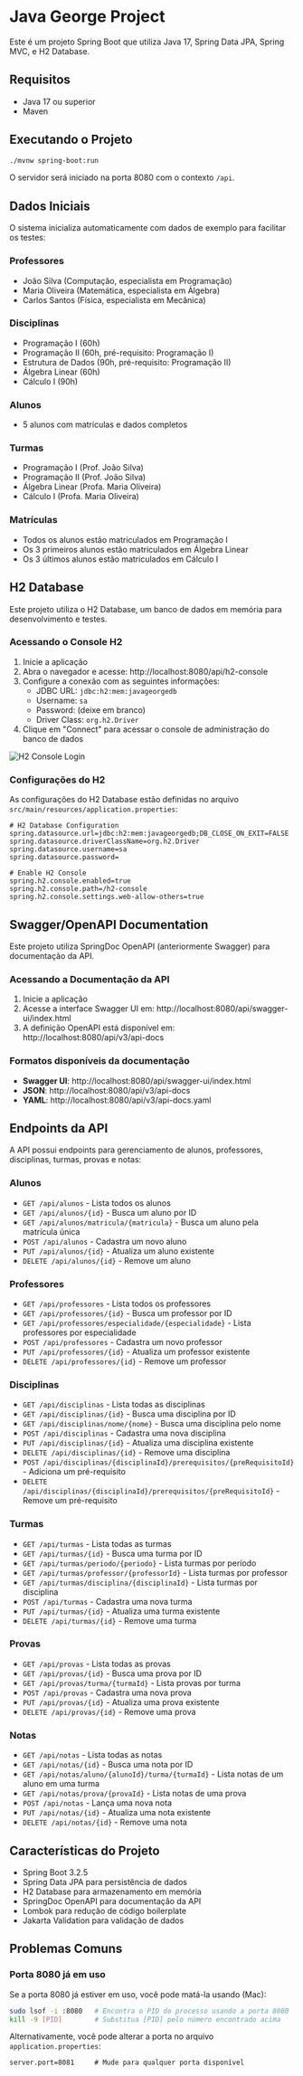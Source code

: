 # Java George Project

Este é um projeto Spring Boot que utiliza Java 17, Spring Data JPA, Spring MVC, e H2 Database.

## Requisitos

- Java 17 ou superior
- Maven

## Executando o Projeto

```bash
./mvnw spring-boot:run
```

O servidor será iniciado na porta 8080 com o contexto `/api`.

## Dados Iniciais

O sistema inicializa automaticamente com dados de exemplo para facilitar os testes:

### Professores
- João Silva (Computação, especialista em Programação)
- Maria Oliveira (Matemática, especialista em Álgebra)
- Carlos Santos (Física, especialista em Mecânica)

### Disciplinas
- Programação I (60h)
- Programação II (60h, pré-requisito: Programação I)
- Estrutura de Dados (90h, pré-requisito: Programação II)
- Álgebra Linear (60h)
- Cálculo I (90h)

### Alunos
- 5 alunos com matrículas e dados completos

### Turmas
- Programação I (Prof. João Silva)
- Programação II (Prof. João Silva)
- Álgebra Linear (Profa. Maria Oliveira)
- Cálculo I (Profa. Maria Oliveira)

### Matrículas
- Todos os alunos estão matriculados em Programação I
- Os 3 primeiros alunos estão matriculados em Álgebra Linear
- Os 3 últimos alunos estão matriculados em Cálculo I

## H2 Database

Este projeto utiliza o H2 Database, um banco de dados em memória para desenvolvimento e testes.

### Acessando o Console H2

1. Inicie a aplicação
2. Abra o navegador e acesse: http://localhost:8080/api/h2-console
3. Configure a conexão com as seguintes informações:
   - JDBC URL: `jdbc:h2:mem:javageorgedb`
   - Username: `sa`
   - Password: (deixe em branco)
   - Driver Class: `org.h2.Driver`
4. Clique em "Connect" para acessar o console de administração do banco de dados

![H2 Console Login](https://raw.githubusercontent.com/h2database/h2database/master/h2/src/docsrc/images/console-2.png)

### Configurações do H2

As configurações do H2 Database estão definidas no arquivo `src/main/resources/application.properties`:

```properties
# H2 Database Configuration
spring.datasource.url=jdbc:h2:mem:javageorgedb;DB_CLOSE_ON_EXIT=FALSE
spring.datasource.driverClassName=org.h2.Driver
spring.datasource.username=sa
spring.datasource.password=

# Enable H2 Console
spring.h2.console.enabled=true
spring.h2.console.path=/h2-console
spring.h2.console.settings.web-allow-others=true
```

## Swagger/OpenAPI Documentation

Este projeto utiliza SpringDoc OpenAPI (anteriormente Swagger) para documentação da API.

### Acessando a Documentação da API

1. Inicie a aplicação
2. Acesse a interface Swagger UI em: http://localhost:8080/api/swagger-ui/index.html
3. A definição OpenAPI está disponível em: http://localhost:8080/api/v3/api-docs

### Formatos disponíveis da documentação

- **Swagger UI**: http://localhost:8080/api/swagger-ui/index.html
- **JSON**: http://localhost:8080/api/v3/api-docs
- **YAML**: http://localhost:8080/api/v3/api-docs.yaml

## Endpoints da API

A API possui endpoints para gerenciamento de alunos, professores, disciplinas, turmas, provas e notas:

### Alunos
- `GET /api/alunos` - Lista todos os alunos
- `GET /api/alunos/{id}` - Busca um aluno por ID
- `GET /api/alunos/matricula/{matricula}` - Busca um aluno pela matrícula única
- `POST /api/alunos` - Cadastra um novo aluno
- `PUT /api/alunos/{id}` - Atualiza um aluno existente
- `DELETE /api/alunos/{id}` - Remove um aluno

### Professores
- `GET /api/professores` - Lista todos os professores
- `GET /api/professores/{id}` - Busca um professor por ID
- `GET /api/professores/especialidade/{especialidade}` - Lista professores por especialidade
- `POST /api/professores` - Cadastra um novo professor
- `PUT /api/professores/{id}` - Atualiza um professor existente
- `DELETE /api/professores/{id}` - Remove um professor

### Disciplinas
- `GET /api/disciplinas` - Lista todas as disciplinas
- `GET /api/disciplinas/{id}` - Busca uma disciplina por ID
- `GET /api/disciplinas/nome/{nome}` - Busca uma disciplina pelo nome
- `POST /api/disciplinas` - Cadastra uma nova disciplina
- `PUT /api/disciplinas/{id}` - Atualiza uma disciplina existente
- `DELETE /api/disciplinas/{id}` - Remove uma disciplina
- `POST /api/disciplinas/{disciplinaId}/prerequisitos/{preRequisitoId}` - Adiciona um pré-requisito
- `DELETE /api/disciplinas/{disciplinaId}/prerequisitos/{preRequisitoId}` - Remove um pré-requisito

### Turmas
- `GET /api/turmas` - Lista todas as turmas
- `GET /api/turmas/{id}` - Busca uma turma por ID
- `GET /api/turmas/periodo/{periodo}` - Lista turmas por período
- `GET /api/turmas/professor/{professorId}` - Lista turmas por professor
- `GET /api/turmas/disciplina/{disciplinaId}` - Lista turmas por disciplina
- `POST /api/turmas` - Cadastra uma nova turma
- `PUT /api/turmas/{id}` - Atualiza uma turma existente
- `DELETE /api/turmas/{id}` - Remove uma turma

### Provas
- `GET /api/provas` - Lista todas as provas
- `GET /api/provas/{id}` - Busca uma prova por ID
- `GET /api/provas/turma/{turmaId}` - Lista provas por turma
- `POST /api/provas` - Cadastra uma nova prova
- `PUT /api/provas/{id}` - Atualiza uma prova existente
- `DELETE /api/provas/{id}` - Remove uma prova

### Notas
- `GET /api/notas` - Lista todas as notas
- `GET /api/notas/{id}` - Busca uma nota por ID
- `GET /api/notas/aluno/{alunoId}/turma/{turmaId}` - Lista notas de um aluno em uma turma
- `GET /api/notas/prova/{provaId}` - Lista notas de uma prova
- `POST /api/notas` - Lança uma nova nota
- `PUT /api/notas/{id}` - Atualiza uma nota existente
- `DELETE /api/notas/{id}` - Remove uma nota

## Características do Projeto

- Spring Boot 3.2.5
- Spring Data JPA para persistência de dados
- H2 Database para armazenamento em memória
- SpringDoc OpenAPI para documentação da API
- Lombok para redução de código boilerplate
- Jakarta Validation para validação de dados

## Problemas Comuns

### Porta 8080 já em uso

Se a porta 8080 já estiver em uso, você pode matá-la usando (Mac):

```bash
sudo lsof -i :8080   # Encontra o PID do processo usando a porta 8080
kill -9 [PID]        # Substitua [PID] pelo número encontrado acima
```

Alternativamente, você pode alterar a porta no arquivo `application.properties`:

```properties
server.port=8081     # Mude para qualquer porta disponível
```
